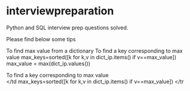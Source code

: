 # interviewpreparation
Python and SQL interview prep questions solved.


Please find below some tips
<html>
  <tr>
    <td>
      To find max value from a dictionary	
To find a key corresponding to max value	max_keys=sorted([k for k,v in dict_ip.items() if v==max_value])
      </td
      <td>
      max_value = max(dict_ip.values())
    </td>
        <td>

To find a key corresponding to max value	
      </td
      <td>
    max_keys=sorted([k for k,v in dict_ip.items() if v==max_value])
    </td>
    </tr
    </table>
